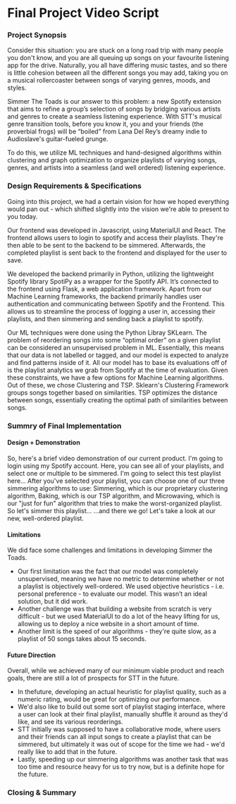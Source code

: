 # Final Project Video Script

### Project Synopsis

Consider this situation: you are stuck on a long road trip with many people you don't know, and you are all queuing up songs on your favourite listening app for the drive. Naturally, you all have differing music tastes, and so there is little cohesion between all the different songs you may add, taking you on a musical rollercoaster between songs of varying genres, moods, and styles.

Simmer The Toads is our answer to this problem: a new Spotify extension that aims to refine a group’s selection of songs by bridging various artists and genres to create a seamless listening experience. With STT's musical genre transition tools, before you know it, you and your friends (the proverbial frogs) will be “boiled” from Lana Del Rey’s dreamy indie to Audioslave's guitar-fueled grunge.

To do this, we utilize ML techniques and hand-designed algorithms within clustering and graph optimization to organize playlists of varying songs, genres, and artists into a seamless (and well ordered) listening experience.

### Design Requirements & Specifications

Going into this project, we had a certain vision for how we hoped everything would pan out - which shifted slightly into the vision we're able to present to you today.

Our frontend was developed in Javascript, using MaterialUI and React. The frontend allows users to login to spotify and access their playlists. They're then able to be sent to the backend to be simmered. Afterwards, the completed playlist is sent back to the frontend and displayed for the user to save. 

We developed the backend primarily in Python, utilizing the lightweight Spotify library SpotiPy as a wrapper for the Spotify API. It’s connected to the frontend using Flask, a web application framework. Apart from our Machine Learning frameworks, the backend primarily handles user authentication and communicating between Spotify and the Frontend. This allows us to streamline the process of logging a user in, accessing their playlists, and then simmering and sending back a playlist to spotify.

Our ML techniques were done using the Python Libray SKLearn. The problem of reordering songs into some “optimal order” on a given playlist can be considered an unsupervised problem in ML. Essentially, this means that our data is not labelled or tagged, and our model is expected to analyze and find patterns inside of it. All our model has to base its evaluations off of is the playlist analytics we grab from Spotify at the time of evaluation. Given these constraints, we have a few options for Machine Learning algorithms. Out of these, we chose Clustering and TSP. Sklearn's Clustering Framework groups songs together based on similarities. TSP optimizes the distance between songs, essentially creating the optimal path of similarities between songs.

### Summry of Final Implementation
#### Design + Demonstration
So, here's a brief video demonstration of our current product. I'm going to login using my Spotify account. Here, you can see all of your playlists, and select one or multiple to be simmered. I'm going to select this test playlist here...
After you've selected your playlist, you can choose one of our three simmering algorithms to use: Simmering, which is our proprietary clustering algorithm, Baking, which is our TSP algorithm, and Microwaving, which is our "just for fun" algorithm that tries to make the worst-organized playlist.
So let's simmer this playlist...
...and there we go! Let's take a look at our new, well-ordered playlist.

#### Limitations
We did face some challenges and limitations in developing Simmer the Toads. 
- Our first limitation was the fact that our model was completely unsupervised, meaning we have no metric to determine whether or not a playlist is objectively well-ordered. We used objective heuristics - i.e. personal preference - to evaluate our model. This wasn’t an ideal solution, but it did work.
- Another challenge was that building a website from scratch is very difficult - but we used MaterialUI to do a lot of the heavy lifting for us, allowing us to deploy a nice website in a short amount of time.
- Another limit is the speed of our algorithms - they're quite slow, as a playlist of 50 songs takes about 15 seconds. 

#### Future Direction
Overall, while we achieved many of our minimum viable product and reach goals, there are still a lot of prospects for STT in the future.
- In thefuture, developing an actual heuristic for playlist quality, such as a numeric rating, would be great for optimizing our performance.
- We'd also like to build out some sort of playlist staging interface, where a user can look at their final playlist, manually shuffle it around as they'd like, and see its various reorderings.
- STT initially was supposed to have a collaborative mode, where users and their friends can all input songs to create a playlist that can be simmered, but ultimately it was out of scope for the time we had - we'd really like to add that in the future.
- Lastly, speeding up our simmering algorithms was another task that was too time and resource heavy for us to try now, but is a definite hope for the future.

### Closing & Summary
